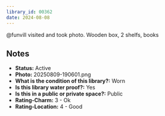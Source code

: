 ```yaml
---
library_id: 00362
date: 2024-08-08
---
```


@funvill visited and took photo. Wooden box, 2 shelfs, books

## Notes

- **Status:** Active
- **Photo:** 20250809-190601.png
- **What is the condition of this library?:** Worn
- **Is this library water proof?:** Yes
- **Is this in a public or private space?:** Public
- **Rating-Charm:** 3 - Ok
- **Rating-Location:** 4 - Good
